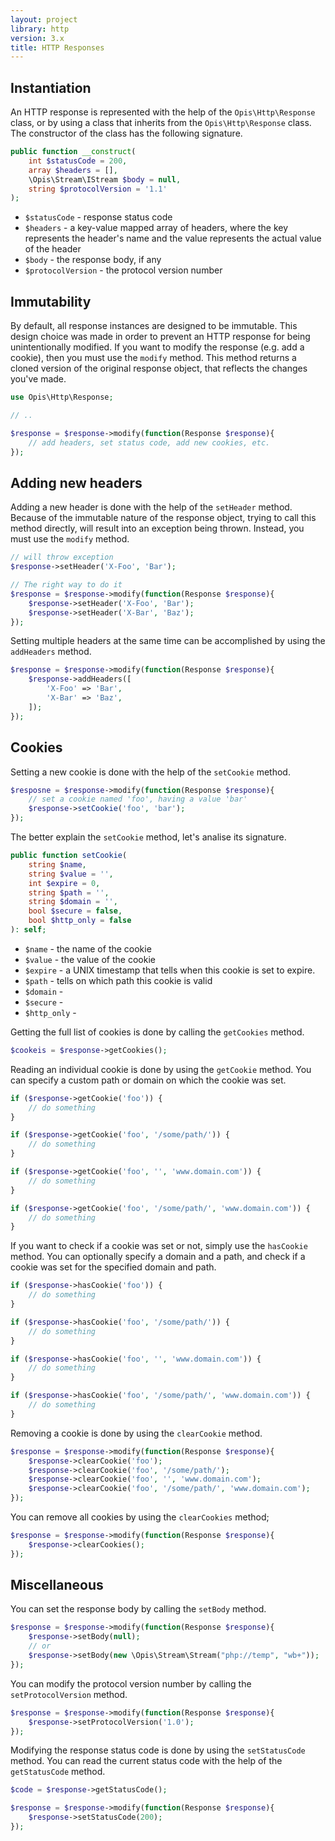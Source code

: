 ```yaml
---
layout: project
library: http
version: 3.x
title: HTTP Responses
---
```


## Instantiation

An HTTP response is represented with the help of the `Opis\Http\Response` class, 
or by using a class that inherits from the `Opis\Http\Response` class. 
The constructor of the class has the following signature.

```php
public function __construct(
    int $statusCode = 200, 
    array $headers = [], 
    \Opis\Stream\IStream $body = null, 
    string $protocolVersion = '1.1'
);
```

* `$statusCode` - response status code
* `$headers` - a key-value mapped array of headers, where the key represents the header's name and the value
represents the actual value of the header
* `$body` - the response body, if any
* `$protocolVersion` - the protocol version number

## Immutability

By default, all response instances are designed to be immutable. 
This design choice was made in order to prevent an HTTP response for being unintentionally modified.
If you want to modify the response (e.g. add a cookie), then you must use the `modify` method.
This method returns a cloned version of the original response object, that reflects the changes you've made.

```php
use Opis\Http\Response;

// ..

$response = $response->modify(function(Response $response){
    // add headers, set status code, add new cookies, etc.
});
```

## Adding new headers

Adding a new header is done with the help of the `setHeader` method.
Because of the immutable nature of the response object, trying to call this method
directly, will result into an exception being thrown. Instead, you must use the `modify` method.

```php
// will throw exception
$response->setHeader('X-Foo', 'Bar');

// The right way to do it
$response = $response->modify(function(Response $response){
    $response->setHeader('X-Foo', 'Bar');
    $response->setHeader('X-Bar', 'Baz');
});
```

Setting multiple headers at the same time can be accomplished by using the `addHeaders` method.

```php
$response = $response->modify(function(Response $response){
    $response->addHeaders([
        'X-Foo' => 'Bar',
        'X-Bar' => 'Baz',
    ]);
});
```

## Cookies

Setting a new cookie is done with the help of the `setCookie` method.

```php
$resposne = $response->modify(function(Response $response){
    // set a cookie named 'foo', having a value 'bar'
    $response->setCookie('foo', 'bar');
});
```

The better explain the `setCookie` method, let's analise its signature.

```php
public function setCookie(
    string $name,
    string $value = '',
    int $expire = 0,
    string $path = '',
    string $domain = '',
    bool $secure = false,
    bool $http_only = false
): self;
```

* `$name` - the name of the cookie
* `$value` - the value of the cookie
* `$expire` - a UNIX timestamp that tells when this cookie is set to expire. 
* `$path`  - tells on which path this cookie is valid
* `$domain` - 
* `$secure` -
* `$http_only` - 


Getting the full list of cookies is done by calling the `getCookies` method.

```php
$cookeis = $response->getCookies();
```

Reading an individual cookie is done by using the `getCookie` method. You can specify
a custom path or domain on which the cookie was set.

```php
if ($response->getCookie('foo')) {
    // do something
}

if ($response->getCookie('foo', '/some/path/')) {
    // do something
}

if ($response->getCookie('foo', '', 'www.domain.com')) {
    // do something
}

if ($response->getCookie('foo', '/some/path/', 'www.domain.com')) {
    // do something
}
```

If you want to check if a cookie was set or not, simply use the `hasCookie` method.
You can optionally specify a domain and a path, and check if a cookie was set for the
specified domain and path. 

```php
if ($response->hasCookie('foo')) {
    // do something
}

if ($response->hasCookie('foo', '/some/path/')) {
    // do something
}

if ($response->hasCookie('foo', '', 'www.domain.com')) {
    // do something
}

if ($response->hasCookie('foo', '/some/path/', 'www.domain.com')) {
    // do something
}
```

Removing a cookie is done by using the `clearCookie` method.

```php
$response = $response->modify(function(Response $response){
    $response->clearCookie('foo');
    $response->clearCookie('foo', '/some/path/');
    $response->clearCookie('foo', '', 'www.domain.com');
    $response->clearCookie('foo', '/some/path/', 'www.domain.com');
});
```

You can remove all cookies by using the `clearCookies` method;

```php
$response = $response->modify(function(Response $response){
    $response->clearCookies();
});
```

## Miscellaneous

You can set the response body by calling the `setBody` method.

```php
$response = $response->modify(function(Response $response){
    $response->setBody(null);
    // or
    $response->setBody(new \Opis\Stream\Stream("php://temp", "wb+"));
});
```

You can modify the protocol version number by calling the `setProtocolVersion` method.

```php
$response = $response->modify(function(Response $response){
    $response->setProtocolVersion('1.0');
});
```

Modifying the response status code is done by using the `setStatusCode` method.
You can read the current status code with the help of the `getStatusCode` method.

```php
$code = $response->getStatusCode();

$response = $response->modify(function(Response $response){
    $response->setStatusCode(200);
});
```


